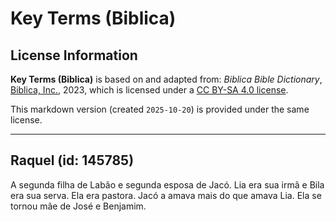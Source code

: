 # Key Terms (Biblica)

## License Information

**Key Terms (Biblica)** is based on and adapted from: _Biblica Bible Dictionary_, [Biblica, Inc.](https://www.biblica.com/), 2023, which is licensed under a [CC BY-SA 4.0 license](https://creativecommons.org/licenses/by-sa/4.0/legalcode.en).

This markdown version (created `2025-10-20`) is provided under the same license.



--------------------------------

## Raquel (id: 145785)

A segunda filha de Labão e segunda esposa de Jacó. Lia era sua irmã e Bila era sua serva. Ela era pastora. Jacó a amava mais do que amava Lia. Ela se tornou mãe de José e Benjamim.



